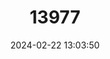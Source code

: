 ---
title: "13977"
category: "Mus phillipsi"
draft: false
date: 2024-02-22 13:03:50
languages:
  English: ["Phillips's Mouse", "Wroughton’s Small Spiny Mouse"]
---